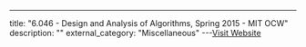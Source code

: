 ---
title: "6.046 - Design and Analysis of Algorithms, Spring 2015 - MIT OCW"
description: ""
external_category: "Miscellaneous"
---[Visit Website](https://ocw.mit.edu/courses/electrical-engineering-and-computer-science/6-046j-design-and-analysis-of-algorithms-spring-2015/lecture-videos/)

